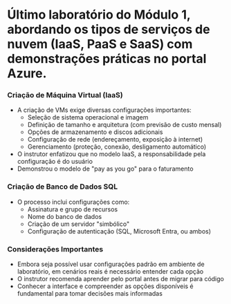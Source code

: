 # Último laboratório do Módulo 1, abordando os tipos de serviços de nuvem (IaaS, PaaS e SaaS) com demonstrações práticas no portal Azure.

### Criação de Máquina Virtual (IaaS)

- A criação de VMs exige diversas configurações importantes:
    - Seleção de sistema operacional e imagem
    - Definição de tamanho e arquitetura (com previsão de custo mensal)
    - Opções de armazenamento e discos adicionais
    - Configuração de rede (endereçamento, exposição à internet)
    - Gerenciamento (proteção, conexão, desligamento automático)
- O instrutor enfatizou que no modelo IaaS, a responsabilidade pela configuração é do usuário
- Demonstrou o modelo de "pay as you go" para o faturamento

### Criação de Banco de Dados SQL

- O processo inclui configurações como:
    - Assinatura e grupo de recursos
    - Nome do banco de dados
    - Criação de um servidor "simbólico"
    - Configuração de autenticação (SQL, Microsoft Entra, ou ambos)

### Considerações Importantes

- Embora seja possível usar configurações padrão em ambiente de laboratório, em cenários reais é necessário entender cada opção
- O instrutor recomenda aprender pelo portal antes de migrar para código
- Conhecer a interface e compreender as opções disponíveis é fundamental para tomar decisões mais informadas
